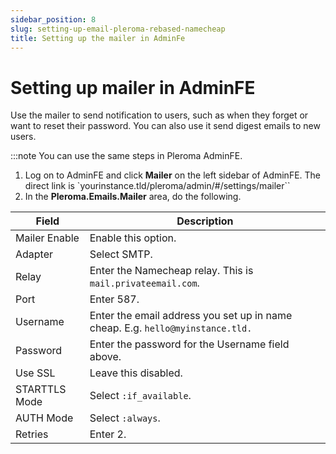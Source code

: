 ```yaml
---
sidebar_position: 8
slug: setting-up-email-pleroma-rebased-namecheap
title: Setting up the mailer in AdminFe
---
```

# Setting up mailer in AdminFE

Use the mailer to send notification to users, such as when they forget or want to reset their password. You can also use it send digest emails to new users.
    
:::note
    You can use the same steps in Pleroma AdminFE.

1. Log on to AdminFE and click **Mailer** on the left sidebar of AdminFE. The direct link is `yourinstance.tld/pleroma/admin/#/settings/mailer``
2. In the **Pleroma.Emails.Mailer** area, do the following. 

| Field         | Description                                                                  |
|---------------|------------------------------------------------------------------------------|
| Mailer Enable | Enable this option.                                                          |
| Adapter       | Select SMTP.                                                                 |
| Relay         | Enter the Namecheap relay. This is `mail.privateemail.com`.   |
| Port          | Enter 587.                                                                   |
| Username      | Enter the email address you set up in name cheap. E.g. `hello@myinstance.tld.` |
| Password      | Enter the password for the Username field above.                             |
| Use SSL       | Leave this disabled.                                                         |
| STARTTLS Mode | Select `:if_available`.                                                        |
| AUTH Mode     | Select `:always`.                                                               |
| Retries       | Enter 2.                                                                     |